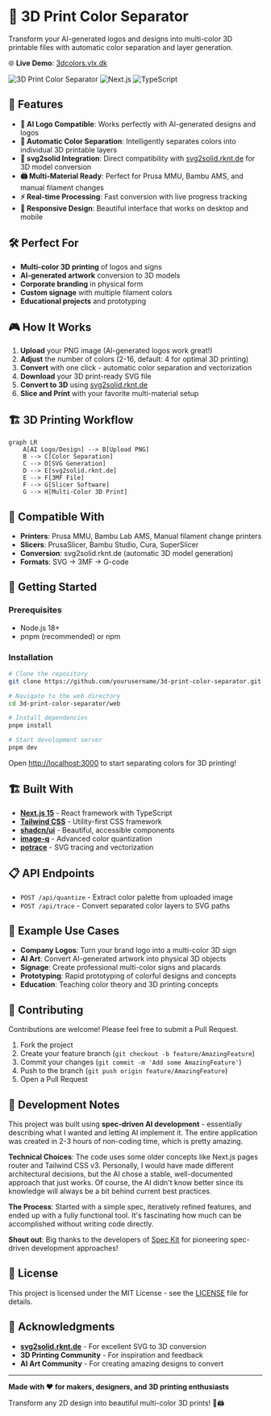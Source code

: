 # 🎨 3D Print Color Separator

Transform your AI-generated logos and designs into multi-color 3D printable files with automatic color separation and layer generation.

🌐 **Live Demo**: [3dcolors.vlx.dk](https://3dcolors.vlx.dk)

![3D Print Color Separator](https://img.shields.io/badge/3D%20Printing-Multi--Color-blue?style=for-the-badge)
![Next.js](https://img.shields.io/badge/Next.js-15-black?style=for-the-badge&logo=next.js)
![TypeScript](https://img.shields.io/badge/TypeScript-Ready-blue?style=for-the-badge&logo=typescript)

## 🚀 Features

- **🎯 AI Logo Compatible**: Works perfectly with AI-generated designs and logos
- **🌈 Automatic Color Separation**: Intelligently separates colors into individual 3D printable layers
- **🔧 svg2solid Integration**: Direct compatibility with [svg2solid.rknt.de](https://svg2solid.rknt.de/) for 3D model conversion
- **🖨️ Multi-Material Ready**: Perfect for Prusa MMU, Bambu AMS, and manual filament changes
- **⚡ Real-time Processing**: Fast conversion with live progress tracking
- **📱 Responsive Design**: Beautiful interface that works on desktop and mobile

## 🛠️ Perfect For

- **Multi-color 3D printing** of logos and signs
- **AI-generated artwork** conversion to 3D models
- **Corporate branding** in physical form
- **Custom signage** with multiple filament colors
- **Educational projects** and prototyping

## 🎮 How It Works

1. **Upload** your PNG image (AI-generated logos work great!)
2. **Adjust** the number of colors (2-16, default: 4 for optimal 3D printing)
3. **Convert** with one click - automatic color separation and vectorization
4. **Download** your 3D print-ready SVG file
5. **Convert to 3D** using [svg2solid.rknt.de](https://svg2solid.rknt.de/)
6. **Slice and Print** with your favorite multi-material setup

## 🏗️ 3D Printing Workflow

```mermaid
graph LR
    A[AI Logo/Design] --> B[Upload PNG]
    B --> C[Color Separation]
    C --> D[SVG Generation]
    D --> E[svg2solid.rknt.de]
    E --> F[3MF File]
    F --> G[Slicer Software]
    G --> H[Multi-Color 3D Print]
```

## 🔧 Compatible With

- **Printers**: Prusa MMU, Bambu Lab AMS, Manual filament change printers
- **Slicers**: PrusaSlicer, Bambu Studio, Cura, SuperSlicer
- **Conversion**: svg2solid.rknt.de (automatic 3D model generation)
- **Formats**: SVG → 3MF → G-code

## 🚀 Getting Started

### Prerequisites
- Node.js 18+ 
- pnpm (recommended) or npm

### Installation

```bash
# Clone the repository
git clone https://github.com/yourusername/3d-print-color-separator.git

# Navigate to the web directory
cd 3d-print-color-separator/web

# Install dependencies
pnpm install

# Start development server
pnpm dev
```

Open [http://localhost:3000](http://localhost:3000) to start separating colors for 3D printing!

## 🏗️ Built With

- **[Next.js 15](https://nextjs.org/)** - React framework with TypeScript
- **[Tailwind CSS](https://tailwindcss.com/)** - Utility-first CSS framework
- **[shadcn/ui](https://ui.shadcn.com/)** - Beautiful, accessible components
- **[image-q](https://github.com/ibezkrovnyi/image-quantization)** - Advanced color quantization
- **[potrace](https://www.npmjs.com/package/potrace)** - SVG tracing and vectorization

## 📋 API Endpoints

- `POST /api/quantize` - Extract color palette from uploaded image
- `POST /api/trace` - Convert separated color layers to SVG paths

## 🎨 Example Use Cases

- **Company Logos**: Turn your brand logo into a multi-color 3D sign
- **AI Art**: Convert AI-generated artwork into physical 3D objects  
- **Signage**: Create professional multi-color signs and placards
- **Prototyping**: Rapid prototyping of colorful designs and concepts
- **Education**: Teaching color theory and 3D printing concepts

## 🤝 Contributing

Contributions are welcome! Please feel free to submit a Pull Request.

1. Fork the project
2. Create your feature branch (`git checkout -b feature/AmazingFeature`)
3. Commit your changes (`git commit -m 'Add some AmazingFeature'`)
4. Push to the branch (`git push origin feature/AmazingFeature`)
5. Open a Pull Request

## 🤖 Development Notes

This project was built using **spec-driven AI development** - essentially describing what I wanted and letting AI implement it. The entire application was created in 2-3 hours of non-coding time, which is pretty amazing.

**Technical Choices**: The code uses some older concepts like Next.js pages router and Tailwind CSS v3. Personally, I would have made different architectural decisions, but the AI chose a stable, well-documented approach that just works. Of course, the AI didn't know better since its knowledge will always be a bit behind current best practices.

**The Process**: Started with a simple spec, iteratively refined features, and ended up with a fully functional tool. It's fascinating how much can be accomplished without writing code directly.

**Shout out**: Big thanks to the developers of [Spec Kit](https://github.com/github/spec-kit) for pioneering spec-driven development approaches!

## 📄 License

This project is licensed under the MIT License - see the [LICENSE](LICENSE) file for details.

## 🙏 Acknowledgments

- **[svg2solid.rknt.de](https://svg2solid.rknt.de/)** - For excellent SVG to 3D conversion
- **3D Printing Community** - For inspiration and feedback
- **AI Art Community** - For creating amazing designs to convert

---

**Made with ❤️ for makers, designers, and 3D printing enthusiasts**

Transform any 2D design into beautiful multi-color 3D prints! 🎨🖨️

